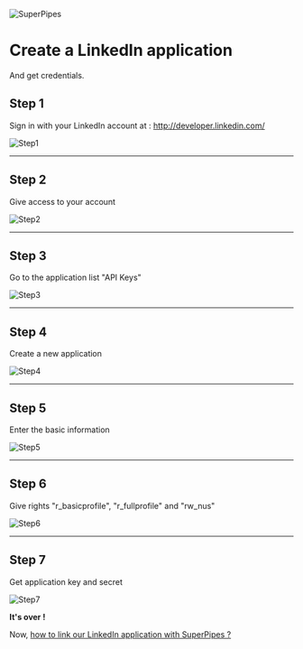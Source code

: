 ![SuperPipes](https://raw2.github.com/fabienvauchelles/superpipes/master/docs/images/logo_slogan238.png)


# Create a LinkedIn application

And get credentials.


## Step 1

Sign in with your LinkedIn account at : http://developer.linkedin.com/

![Step1](https://raw2.github.com/fabienvauchelles/superpipes/master/docs/images/linkedin_signin.png)

---

## Step 2

Give access to your account

![Step2](https://raw2.github.com/fabienvauchelles/superpipes/master/docs/images/linkedin_access.png)

---

## Step 3

Go to the application list "API Keys"

![Step3](https://raw2.github.com/fabienvauchelles/superpipes/master/docs/images/linkedin_menu.png)

---

## Step 4

Create a new application

![Step4](https://raw2.github.com/fabienvauchelles/superpipes/master/docs/images/linkedin_create_app.png)

---

## Step 5

Enter the basic information

![Step5](https://raw2.github.com/fabienvauchelles/superpipes/master/docs/images/linkedin_info.png)

---

## Step 6

Give rights "r_basicprofile", "r_fullprofile" and "rw_nus"

![Step6](https://raw2.github.com/fabienvauchelles/superpipes/master/docs/images/linkedin_info2.png)

---

## Step 7

Get application key and secret

![Step7](https://raw2.github.com/fabienvauchelles/superpipes/master/docs/images/linkedin_credentials.png)


__It's over !__

Now, [how to link our LinkedIn application with SuperPipes ?](Link_LinkedIn_Application.md)
